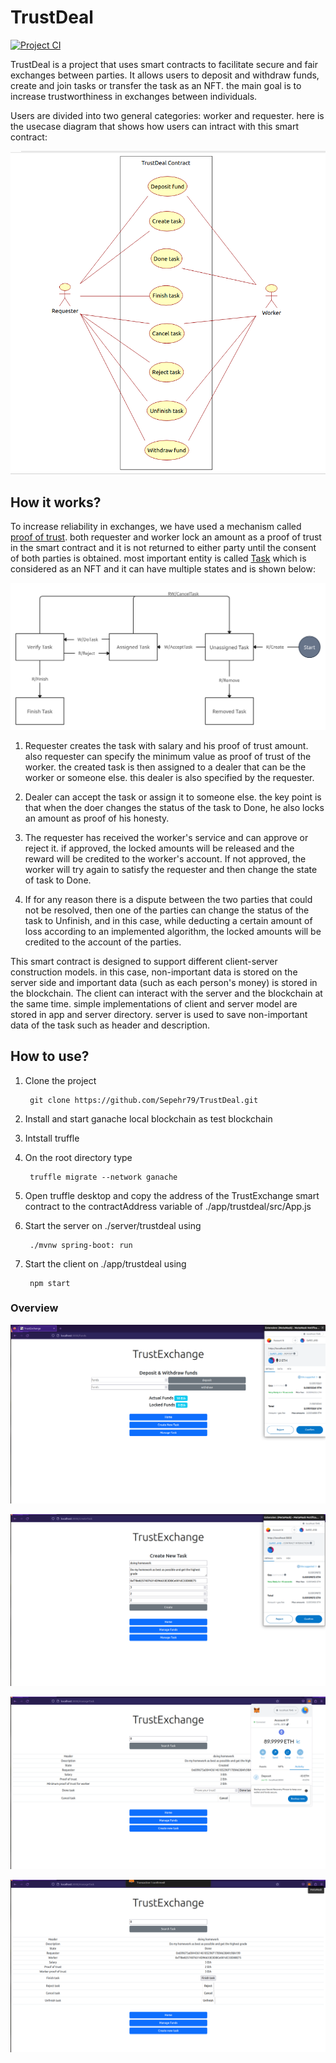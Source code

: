 # TrustDeal
[![Project CI](https://github.com/Sepehr79/TrustDeal/actions/workflows/cisetup.yml/badge.svg)](https://github.com/Sepehr79/TrustDeal/actions/workflows/cisetup.yml)

TrustDeal is a project that uses smart contracts to facilitate secure and fair exchanges between parties. It allows users to deposit and withdraw funds, create and join tasks or transfer the task as an NFT. the main goal is to increase trustworthiness in exchanges between individuals.

Users are divided into two general categories: worker and requester. here is the usecase diagram that shows how users can intract with this smart contract:

![usecase](./etc/img/Usecase.png)

## How it works?

To increase reliability in exchanges, we have used a mechanism called <ins>proof of trust</ins>. both requester and worker lock an amount as a proof of trust in the smart contract and it is not returned to either party until the consent of both parties is obtained. most important entity is called <ins>Task</ins> which is considered as an NFT and it can have multiple states and is shown below:

![state change](./analytics/stateGraph.png)

1. Requester creates the task with salary and his proof of trust amount. also requester can specify the minimum value as proof of trust of the worker. the created task is then assigned to a dealer that can be the worker or someone else. this dealer is also specified by the requester.

2. Dealer can accept the task or assign it to someone else. the key point is that when the doer changes the status of the task to Done, he also locks an amount as proof of his honesty.

3. The requester has received the worker's service and can approve or reject it. if approved, the locked amounts will be released and the reward will be credited to the worker's account. If not approved, the worker will try again to satisfy the requester and then change the state of task to Done.

4. If for any reason there is a dispute between the two parties that could not be resolved, then one of the parties can change the status of the task to Unfinish, and in this case, while deducting a certain amount of loss according to an implemented algorithm, the locked amounts will be credited to the account of the parties.

This smart contract is designed to support different client-server construction models. in this case, non-important data is stored on the server side and important data (such as each person's money) is stored in the blockchain. The client can interact with the server and the blockchain at the same time. simple implementations of client and server model are stored in app and server directory. server is used to save non-important data of the task such as header and description.

## How to use?

1. Clone the project
    
        git clone https://github.com/Sepehr79/TrustDeal.git

2. Install and start ganache local blockchain as test blockchain

3. Intstall truffle

4. On the root directory type

        truffle migrate --network ganache

5. Open truffle desktop and copy the address of the TrustExchange smart contract to the contractAddress variable of ./app/trustdeal/src/App.js

6. Start the server on ./server/trustdeal using 

        ./mvnw spring-boot: run

7. Start the client on ./app/trustdeal using 


        npm start
    
### Overview

![over1](./etc/img/over1.png)

![over2](./etc/img/over2.png)

![over3](./etc/img/over3.png)

![over4](./etc/img/over4.png)